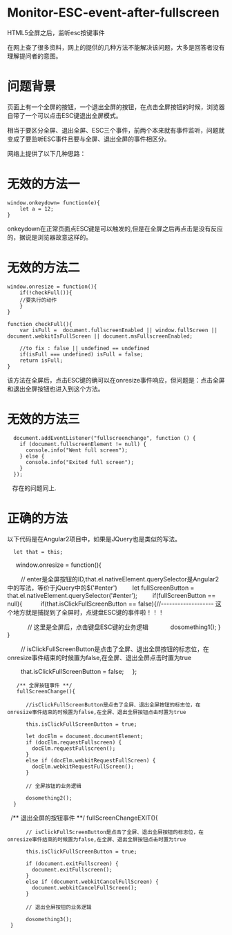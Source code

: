 # Monitor-ESC-event-after-fullscreen
HTML5全屏之后，监听esc按键事件

在网上查了很多资料，网上的提供的几种方法不能解决该问题，大多是回答者没有理解提问者的意图。

# 问题背景

页面上有一个全屏的按钮，一个退出全屏的按钮，在点击全屏按钮的时候，浏览器自带了一个可以点击ESC键退出全屏模式。

相当于要区分全屏、退出全屏、ESC三个事件，前两个本来就有事件监听，问题就变成了要监听ESC事件且要与全屏、退出全屏的事件相区分。

网络上提供了以下几种思路：

# 无效的方法一
    window.onkeydown= function(e){
        let a = 12;
    }
 
onkeydown在正常页面点ESC键是可以触发的,但是在全屏之后再点击是没有反应的，据说是浏览器故意这样的。

# 无效的方法二
    window.onresize = function(){
        if(!checkFull()){
        //要执行的动作
        }
    }

    function checkFull(){
        var isFull =  document.fullscreenEnabled || window.fullScreen || document.webkitIsFullScreen || document.msFullscreenEnabled;

        //to fix : false || undefined == undefined
        if(isFull === undefined) isFull = false;
        return isFull;
    }

该方法在全屏后，点击ESC键的确可以在onresize事件响应，但问题是：点击全屏和退出全屏按钮也进入到这个方法。

# 无效的方法三
      document.addEventListener("fullscreenchange", function () {
        if (document.fullscreenElement != null) {
          console.info("Went full screen");
        } else {
          console.info("Exited full screen");
        }
      });
  
  存在的问题同上.
  
# 正确的方法
以下代码是在Angular2项目中，如果是JQuery也是类似的写法。

      let that = this;
      window.onresize = function(){
      
         // enter是全屏按钮的ID,that.el.nativeElement.querySelector是Angular2中的写法，等价于jQuery中的$('#enter')
         let fullScreenButton =  that.el.nativeElement.querySelector('#enter');
         if(fullScreenButton == null){
            if(that.isClickFullScreenButton == false){//------------------- 这个地方就是捕捉到了全屏时，点键盘ESC键的事件啦！！！
            
              // 这里是全屏后，点击键盘ESC键的业务逻辑
              dosomething1();
            }
          }
          
          // isClickFullScreenButton是点击了全屏、退出全屏按钮的标志位，在onresize事件结束的时候置为false,在全屏、退出全屏点击时置为true
          
          that.isClickFullScreenButton = false;
      };
      
      
       /** 全屏按钮事件 **/
       fullScreenChange(){
  
          //isClickFullScreenButton是点击了全屏、退出全屏按钮的标志位，在onresize事件结束的时候置为false,在全屏、退出全屏按钮点击时置为true

          this.isClickFullScreenButton = true;

          let docElm = document.documentElement;
          if (docElm.requestFullscreen) {
            docElm.requestFullscreen();
          }
          else if (docElm.webkitRequestFullScreen) {
            docElm.webkitRequestFullScreen();
          }

          // 全屏按钮的业务逻辑

          dosomething2();
      }
  
      /** 退出全屏的按钮事件 **/
      fullScreenChangeEXIT(){

          // isClickFullScreenButton是点击了全屏、退出全屏按钮的标志位，在onresize事件结束的时候置为false,在全屏、退出全屏按钮点击时置为true

          this.isClickFullScreenButton = true;

          if (document.exitFullscreen) {
            document.exitFullscreen();
          }
          else if (document.webkitCancelFullScreen) {
            document.webkitCancelFullScreen();
          }

          // 退出全屏按钮的业务逻辑

          dosomething3();
     }
